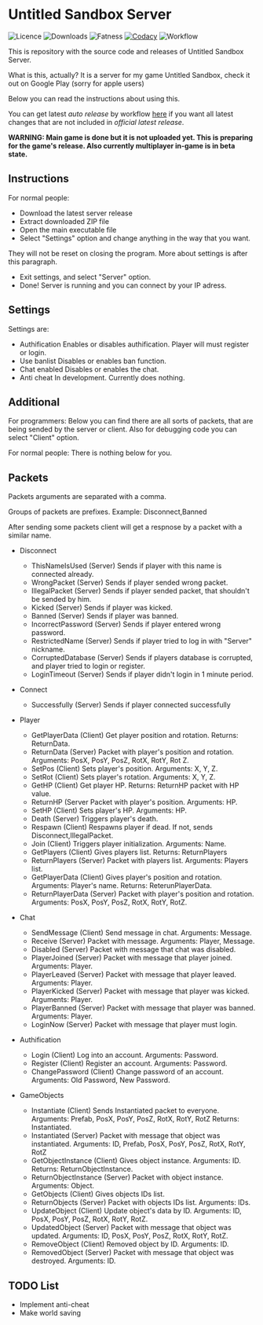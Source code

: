 # Untitled Sandbox Server

![Licence](https://img.shields.io/badge/Licence-GPL-brightgreen)
![Downloads](https://img.shields.io/github/downloads/TheAirBlow/untitled-server/total)
![Fatness](https://img.shields.io/github/repo-size/TheAirBlow/untitled-server?style=flat-square)
[![Codacy](https://app.codacy.com/project/badge/Grade/6098a1f6a5ec44e58169fdd31a58ca49)](https://www.codacy.com/gh/TheAirBlow/untitled-server/dashboard?utm_source=github.com&amp;utm_medium=referral&amp;utm_content=TheAirBlow/untitled-server&amp;utm_campaign=Badge_Grade)
![Workflow](https://github.com/TheAirBlow/untitled-server/workflows/Test%20and%20Build/badge.svg)

This is repository with the source code and releases of Untitled Sandbox Server.

What is this, actually? It is a server for my game Untitled Sandbox, check it out on Google Play (sorry for apple users)

Below you can read the instructions about using this.

You can get latest *auto release* by workflow [here](https://github.com/TheAirBlow/untitled-server/releases/tag/auto-build) if you want all latest changes that are not included in *official latest release*.

**WARNING: Main game is done but it is not uploaded yet. This is preparing for the game's release. Also currently multiplayer in-game is in beta state.**

## Instructions

For normal people:

- Download the latest server release
- Extract downloaded ZIP file
- Open the main executable file
- Select "Settings" option and change anything in the way that you want.

They will not be reset on closing the program. More about settings is after this paragraph.

- Exit settings, and select "Server" option.
- Done! Server is running and you can connect by your IP adress.

## Settings

Settings are:

- Authification
  Enables or disables authification. Player will must register or login.
- Use banlist
  Disables or enables ban function.
- Chat enabled
  Disables or enables the chat.
- Anti cheat
  In development. Currently does nothing.

## Additional

For programmers: Below you can find there are all sorts of packets, that are being sended by the server or client. Also for debugging code you can select &quot;Client&quot; option.

For normal people: There is nothing below for you.

## Packets

Packets arguments are separated with a comma.

Groups of packets are prefixes. Example: Disconnect,Banned

After sending some packets client will get a respnose by a packet with a similar name.

- Disconnect
  - ThisNameIsUsed (Server)
    Sends if player with this name is connected already.
  - WrongPacket (Server)
    Sends if player sended wrong packet.
  - IllegalPacket (Server)
    Sends if player sended packet, that shouldn't be sended by him.
  - Kicked (Server)
    Sends if player was kicked.
  - Banned (Server)
    Sends if player was banned.
  - IncorrectPassword (Server)
    Sends if player entered wrong password.
  - RestrictedName (Server)
    Sends if player tried to log in with "Server" nickname.
  - CorruptedDatabase (Server)
    Sends if players database is corrupted, and player tried to login or register.
  - LoginTimeout (Server)
    Sends if player didn't login in 1 minute period.
- Connect
  - Successfully (Server)
    Sends if player connected successfully
- Player
  - GetPlayerData (Client)
    Get player position and rotation.
    Returns: ReturnData.
  - ReturnData (Server)
    Packet with player's position and rotation.
    Arguments: PosX, PosY, PosZ, RotX, RotY, Rot Z.
  - SetPos (Client)
    Sets player's position.
    Arguments: X, Y, Z.
  - SetRot (Client)
    Sets player's rotation.
    Arguments: X, Y, Z.
  - GetHP (Client)
    Get player HP.
    Returns: ReturnHP packet with HP value.
  - ReturnHP (Server
    Packet with player's position.
    Arguments: HP.
  - SetHP (Client)
    Sets player's HP.
    Arguments: HP.
  - Death (Server)
    Triggers player's death.
  - Respawn (Client)
    Respawns player if dead. If not, sends Disconnect,IllegalPacket.
  - Join (Client)
    Triggers player initialization.
    Arguments: Name.
  - GetPlayers (Client)
    Gives players list.
    Returns: ReturnPlayers
  - ReturnPlayers (Server)
    Packet with players list.
    Arguments: Players list.
  - GetPlayerData (Client)
    Gives player's position and rotation.
    Arguments: Player's name.
    Returns: ReterunPlayerData.
  - ReturnPlayerData (Server)
    Packet with player's position and rotation.
    Arguments: PosX, PosY, PosZ, RotX, RotY, RotZ.
- Chat
  - SendMessage (Client)
    Send message in chat.
    Arguments: Message.
  - Receive (Server)
    Packet with message.
    Arguments: Player, Message.
  - Disabled (Server)
    Packet with message that chat was disabled.
  - PlayerJoined (Server)
    Packet with message that player joined.
    Arguments: Player.
  - PlayerLeaved (Server)
    Packet with message that player leaved.
    Arguments: Player.
  - PlayerKicked (Server)
    Packet with message that player was kicked.
    Arguments: Player.
  - PlayerBanned (Server)
    Packet with message that player was banned.
    Arguments: Player.
  - LoginNow (Server)
    Packet with message that player must login.

- Authification
  - Login (Client)
    Log into an account.
    Arguments: Password.
  - Register (Client)
    Register an account.
    Arguments: Password.
  - ChangePassword (Client)
    Change password of an account.
    Arguments: Old Password, New Password.

- GameObjects
  - Instantiate (Client)
    Sends Instantiated packet to everyone.
    Arguments: Prefab, PosX, PosY, PosZ, RotX, RotY, RotZ
    Returns: Instantiated.
  - Instantiated (Server)
    Packet with message that object was instantiated.
    Arguments: ID, Prefab, PosX, PosY, PosZ, RotX, RotY, RotZ
  - GetObjectInstance (Client)
    Gives object instance.
    Arguments: ID.
    Returns: ReturnObjectInstance.
  - ReturnObjectInstance (Server)
    Packet with object instance.
    Arguments: Object.
  - GetObjects (Client)
    Gives objects IDs list.
  - ReturnObjects (Server)
    Packet with objects IDs list.
    Arguments: IDs.
  - UpdateObject (Client)
    Update object's data by ID.
    Arguments: ID, PosX, PosY, PosZ, RotX, RotY, RotZ.
  - UpdatedObject (Server)
    Packet with message that object was updated.
    Arguments: ID, PosX, PosY, PosZ, RotX, RotY, RotZ.
  - RemoveObject (Client)
    Removed object by ID.
    Arguments: ID.
  - RemovedObject (Server)
    Packet with message that object was destroyed.
    Arguments: ID.

## TODO List

- Implement anti-cheat
- Make world saving
